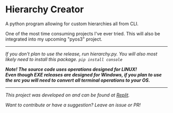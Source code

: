 <h1>Hierarchy Creator</h1>
A python program allowing for custom hierarchies all from CLI.

One of the most time consuming projects I've ever tried.
This will also be integrated into my upcoming "pyos3" project.
<hr> 
<i>If you don't plan to use the release, run hierarchy.py.</li>
<i>You will also most likely need to install this package.</i>
<code>pip install console</code>

<b>Note! The source code uses operations designed for LINUX!<br>Even though EXE releases are designed for Windows, if you plan to use the src you will need to convert all terminal operations to your OS.</b>
<hr>
This project was developed on and can be found at <a href="https://replit.com/@bobbypac/Hierarchy-Creator" target="_blank">Replit</a>.

<i>Want to contribute or have a suggestion? Leave an issue or PR!</i>
